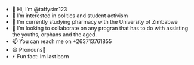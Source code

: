 - 👋 Hi, I’m @taffysim123
- 👀 I’m interested in politics and student activism 
- 🌱 I’m currently studying pharmacy with the University of Zimbabwe 
- 💞️ I’m looking to collaborate on any progran that has to do with assisting the youths, orphans and the aged.
- 📫 You can reach me on +263713761855
- 😄 Pronouns🔡
- ⚡ Fun fact: lm last born 

<!---
taffysim123/taffysim123 is a ✨ special ✨ repository because its `README.md` (this file) appears on your GitHub profile.
You can click the Preview link to take a look at your changes.
--->
